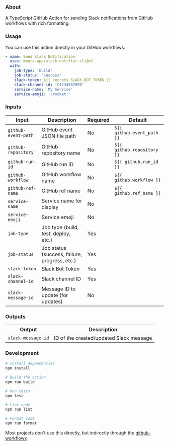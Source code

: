 ### About

A TypeScript GitHub Action for sending Slack notifications from GitHub workflows with rich formatting.

### Usage

You can use this action directly in your GitHub workflows:

```yaml
- name: Send Slack Notification
  uses: monta-app/slack-notifier-cli@v1
  with:
    job-type: 'build'
    job-status: 'success'
    slack-token: ${{ secrets.SLACK_BOT_TOKEN }}
    slack-channel-id: 'C1234567890'
    service-name: 'My Service'
    service-emoji: ':rocket:'
```

### Inputs

| Input | Description | Required | Default |
|-------|-------------|----------|---------|
| `github-event-path` | GitHub event JSON file path | No | `${{ github.event_path }}` |
| `github-repository` | GitHub repository name | No | `${{ github.repository }}` |
| `github-run-id` | GitHub run ID | No | `${{ github.run_id }}` |
| `github-workflow` | GitHub workflow name | No | `${{ github.workflow }}` |
| `github-ref-name` | GitHub ref name | No | `${{ github.ref_name }}` |
| `service-name` | Service name for display | No | |
| `service-emoji` | Service emoji | No | |
| `job-type` | Job type (build, test, deploy, etc.) | Yes | |
| `job-status` | Job status (success, failure, progress, etc.) | Yes | |
| `slack-token` | Slack Bot Token | Yes | |
| `slack-channel-id` | Slack channel ID | Yes | |
| `slack-message-id` | Message ID to update (for updates) | No | |

### Outputs

| Output | Description |
|--------|-------------|
| `slack-message-id` | ID of the created/updated Slack message |

### Development

```bash
# Install dependencies
npm install

# Build the action
npm run build

# Run tests
npm test

# Lint code
npm run lint

# Format code
npm run format
```

Most projects don't use this directly, but indirectly through the [github-workflows](https://github.com/monta-app/github-workflows)
